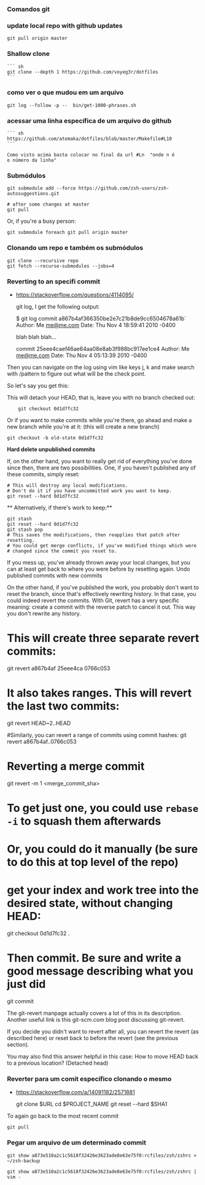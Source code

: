 
### Comandos git

### update local repo with github updates

    git pull origin master

### Shallow clone

    ``` sh
    git clone --depth 1 https://github.com/voyeg3r/dotfiles
    ```

### como ver o que mudou em um arquivo

    git log --follow -p --  bin/get-1000-phrases.sh

### acessar uma linha específica de um arquivo do github

    ``` sh
    https://github.com/atomaka/dotfiles/blob/master/Makefile#L10
    ```

    Como visto acima basta colocar no final da url #Ln  "onde n é
    o número da linha"

### Submódulos

    git submodule add --force https://github.com/zsh-users/zsh-autosuggestions.git

    # after some changes at master
    git pull


Or, if you're a busy person:

    git submodule foreach git pull origin master

### Clonando um repo e também os submódulos

    git clone --recursive repo
    git fetch --recurse-submodules --jobs=4

### Reverting to an specifi commit
+ https://stackoverflow.com/questions/4114095/

    git log, I get the following output:

    $ git log
    commit a867b4af366350be2e7c21b8de9cc6504678a61b`
    Author: Me <me@me.com>
    Date:   Thu Nov 4 18:59:41 2010 -0400

    blah blah blah...

    commit 25eee4caef46ae64aa08e8ab3f988bc917ee1ce4
    Author: Me <me@me.com>
    Date:   Thu Nov 4 05:13:39 2010 -0400

Then you can navigate on the log using vim like keys
j, k and make search with /pattern<enter> to figure out
what will be the check point.

So let's say you get this:

This will detach your HEAD, that is, leave you with no branch checked out:

        git checkout 0d1d7fc32

Or if you want to make commits while you're there, go ahead and make a new
branch while you're at it:  (this will create a new branch)

    git checkout -b old-state 0d1d7fc32

**Hard delete unpublished commits**

If, on the other hand, you want to really get rid of everything you've done
since then, there are two possibilities. One, if you haven't published any of
these commits, simply reset:

    # This will destroy any local modifications.
    # Don't do it if you have uncommitted work you want to keep.
    git reset --hard 0d1d7fc32

** Alternatively, if there's work to keep:**

    git stash
    git reset --hard 0d1d7fc32
    git stash pop
    # This saves the modifications, then reapplies that patch after resetting.
    # You could get merge conflicts, if you've modified things which were
    # changed since the commit you reset to.

If you mess up, you've already thrown away your local changes, but you can at
least get back to where you were before by resetting again.  Undo published
commits with new commits

On the other hand, if you've published the work, you probably don't want to reset the branch, since that's effectively rewriting history. In that case, you could indeed revert the commits. With Git, revert has a very specific meaning: create a commit with the reverse patch to cancel it out. This way you don't rewrite any history.

# This will create three separate revert commits:
git revert a867b4af 25eee4ca 0766c053

# It also takes ranges. This will revert the last two commits:
git revert HEAD~2..HEAD

#Similarly, you can revert a range of commits using commit hashes:
git revert a867b4af..0766c053

# Reverting a merge commit
git revert -m 1 <merge_commit_sha>

# To get just one, you could use `rebase -i` to squash them afterwards
# Or, you could do it manually (be sure to do this at top level of the repo)
# get your index and work tree into the desired state, without changing HEAD:
git checkout 0d1d7fc32 .

# Then commit. Be sure and write a good message describing what you just did
git commit

The git-revert manpage actually covers a lot of this in its description. Another useful link is this git-scm.com blog post discussing git-revert.

If you decide you didn't want to revert after all, you can revert the revert (as described here) or reset back to before the revert (see the previous section).

You may also find this answer helpful in this case:
How to move HEAD back to a previous location? (Detached head)


### Reverter para um comit específico clonando o mesmo
+ https://stackoverflow.com/a/14091182/2571881

    git clone $URL
    cd $PROJECT_NAME
    git reset --hard $SHA1

To again go back to the most recent commit

    git pull

### Pegar um arquivo de um determinado commit

    git show a873e510a2c1c5618f32426e3623ade8e63e75f0:rcfiles/zsh/zshrc > ~/zsh-backup

    git show a873e510a2c1c5618f32426e3623ade8e63e75f0:rcfiles/zsh/zshrc | vim -




